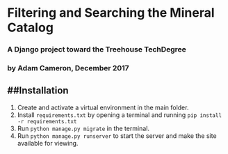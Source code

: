 # Filtering and Searching the Mineral Catalog
### A Django project toward the Treehouse TechDegree
### by Adam Cameron, December 2017

##Installation
---
1. Create and activate a virtual environment in the main folder.
2. Install `requirements.txt` by opening a terminal and running `pip install -r requirements.txt`
3. Run `python manage.py migrate` in the terminal.
4. Run `python manage.py runserver` to start the server and make the site available for viewing.